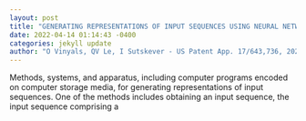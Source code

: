 ```yaml
--- 
layout: post 
title: "GENERATING REPRESENTATIONS OF INPUT SEQUENCES USING NEURAL NETWORKS" 
date: 2022-04-14 01:14:43 -0400 
categories: jekyll update 
author: "O Vinyals, QV Le, I Sutskever - US Patent App. 17/643,736, 2022" 
--- 
```

Methods, systems, and apparatus, including computer programs encoded on computer storage media, for generating representations of input sequences. One of the methods includes obtaining an input sequence, the input sequence comprising a